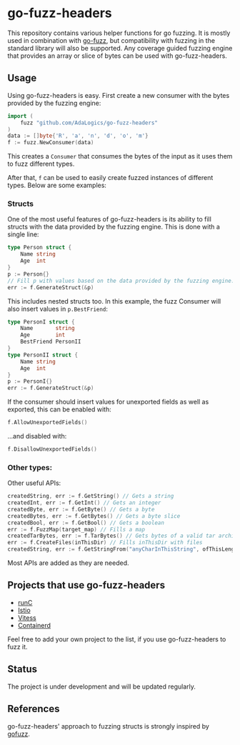 # go-fuzz-headers
This repository contains various helper functions for go fuzzing. It is mostly used in combination with [go-fuzz](https://github.com/dvyukov/go-fuzz), but compatibility with fuzzing in the standard library will also be supported. Any coverage guided fuzzing engine that provides an array or slice of bytes can be used with go-fuzz-headers.


## Usage
Using go-fuzz-headers is easy. First create a new consumer with the bytes provided by the fuzzing engine:

```go
import (
	fuzz "github.com/AdaLogics/go-fuzz-headers"
)
data := []byte{'R', 'a', 'n', 'd', 'o', 'm'}
f := fuzz.NewConsumer(data)

```

This creates a `Consumer` that consumes the bytes of the input as it uses them to fuzz different types.

After that, `f` can be used to easily create fuzzed instances of different types. Below are some examples:

### Structs
One of the most useful features of go-fuzz-headers is its ability to fill structs with the data provided by the fuzzing engine. This is done with a single line:
```go
type Person struct {
    Name string
    Age  int
}
p := Person{}
// Fill p with values based on the data provided by the fuzzing engine:
err := f.GenerateStruct(&p)
```

This includes nested structs too. In this example, the fuzz Consumer will also insert values in `p.BestFriend`:
```go
type PersonI struct {
    Name       string
    Age        int
    BestFriend PersonII
}
type PersonII struct {
    Name string
    Age  int
}
p := PersonI{}
err := f.GenerateStruct(&p)
```

If the consumer should insert values for unexported fields as well as exported, this can be enabled with:

```go
f.AllowUnexportedFields()
```

...and disabled with:

```go
f.DisallowUnexportedFields()
```

### Other types:

Other useful APIs:

```go
createdString, err := f.GetString() // Gets a string
createdInt, err := f.GetInt() // Gets an integer
createdByte, err := f.GetByte() // Gets a byte
createdBytes, err := f.GetBytes() // Gets a byte slice
createdBool, err := f.GetBool() // Gets a boolean
err := f.FuzzMap(target_map) // Fills a map
createdTarBytes, err := f.TarBytes() // Gets bytes of a valid tar archive
err := f.CreateFiles(inThisDir) // Fills inThisDir with files
createdString, err := f.GetStringFrom("anyCharInThisString", ofThisLength) // Gets a string that consists of chars from "anyCharInThisString" and has the exact length "ofThisLength"
```

Most APIs are added as they are needed.

## Projects that use go-fuzz-headers
- [runC](https://github.com/opencontainers/runc)
- [Istio](https://github.com/istio/istio)
- [Vitess](https://github.com/vitessio/vitess)
- [Containerd](https://github.com/containerd/containerd)

Feel free to add your own project to the list, if you use go-fuzz-headers to fuzz it.




## Status
The project is under development and will be updated regularly.

## References
go-fuzz-headers' approach to fuzzing structs is strongly inspired by [gofuzz](https://github.com/google/gofuzz).
